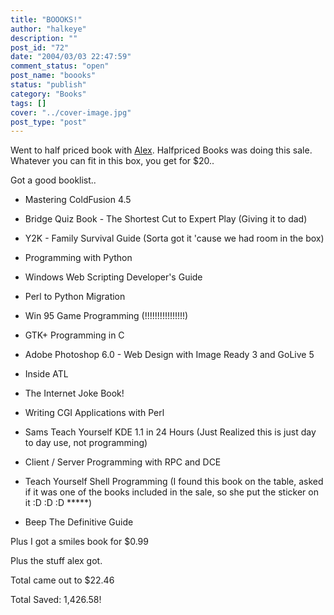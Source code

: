 ```yaml
---
title: "BOOOKS!"
author: "halkeye"
description: ""
post_id: "72"
date: "2004/03/03 22:47:59"
comment_status: "open"
post_name: "boooks"
status: "publish"
category: "Books"
tags: []
cover: "../cover-image.jpg"
post_type: "post"
---
```


Went to half priced book with [Alex](https://www.fustiar.org/). Halfpriced Books was doing this sale. Whatever you can fit in this box, you get for $20..  

Got a good booklist..

* Mastering ColdFusion 4.5  

* Bridge Quiz Book - The Shortest Cut to Expert Play (Giving it to dad)  

* Y2K - Family Survival Guide (Sorta got it 'cause we had room in the box)  

* Programming with Python  

* Windows Web Scripting Developer's Guide  

* Perl to Python Migration  

* Win 95 Game Programming (!!!!!!!!!!!!!!!!)  

* GTK+ Programming in C  

* Adobe Photoshop 6.0 - Web Design with Image Ready 3 and GoLive 5  

* Inside ATL  

* The Internet Joke Book!  

* Writing CGI Applications with Perl  

* Sams Teach Yourself KDE 1.1 in 24 Hours (Just Realized this is just day to day use, not programming)  

* Client / Server Programming with RPC and DCE  

* Teach Yourself Shell Programming (I found this book on the table, asked if it was one of the books included in the sale, so she put the sticker on it :D :D :D *****)  

* Beep The Definitive Guide

Plus I got a smiles book for $0.99  

Plus the stuff alex got.  

Total came out to $22.46

Total Saved: 1,426.58!